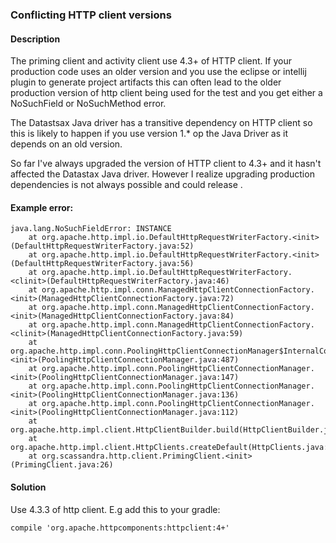 ### Conflicting HTTP client versions

#### Description

The priming client and activity client use 4.3+ of HTTP client. If your production code uses an older version and you use the eclipse or intellij plugin to generate project artifacts this can often lead to the older production version of http client being used for the test and you get either a NoSuchField or NoSuchMethod error.

The Datastsax Java driver has a transitive dependency on HTTP client so this is likely to happen if you use version 1.* op the Java Driver as it depends on an old version.

So far I've always upgraded the version of HTTP client to 4.3+ and it hasn't affected the Datastax Java driver. However I realize upgrading production dependencies is not always possible and could release .

#### Example error:

```
java.lang.NoSuchFieldError: INSTANCE
	at org.apache.http.impl.io.DefaultHttpRequestWriterFactory.<init>(DefaultHttpRequestWriterFactory.java:52)
	at org.apache.http.impl.io.DefaultHttpRequestWriterFactory.<init>(DefaultHttpRequestWriterFactory.java:56)
	at org.apache.http.impl.io.DefaultHttpRequestWriterFactory.<clinit>(DefaultHttpRequestWriterFactory.java:46)
	at org.apache.http.impl.conn.ManagedHttpClientConnectionFactory.<init>(ManagedHttpClientConnectionFactory.java:72)
	at org.apache.http.impl.conn.ManagedHttpClientConnectionFactory.<init>(ManagedHttpClientConnectionFactory.java:84)
	at org.apache.http.impl.conn.ManagedHttpClientConnectionFactory.<clinit>(ManagedHttpClientConnectionFactory.java:59)
	at org.apache.http.impl.conn.PoolingHttpClientConnectionManager$InternalConnectionFactory.<init>(PoolingHttpClientConnectionManager.java:487)
	at org.apache.http.impl.conn.PoolingHttpClientConnectionManager.<init>(PoolingHttpClientConnectionManager.java:147)
	at org.apache.http.impl.conn.PoolingHttpClientConnectionManager.<init>(PoolingHttpClientConnectionManager.java:136)
	at org.apache.http.impl.conn.PoolingHttpClientConnectionManager.<init>(PoolingHttpClientConnectionManager.java:112)
	at org.apache.http.impl.client.HttpClientBuilder.build(HttpClientBuilder.java:726)
	at org.apache.http.impl.client.HttpClients.createDefault(HttpClients.java:58)
	at org.scassandra.http.client.PrimingClient.<init>(PrimingClient.java:26)
```

#### Solution

Use 4.3.3 of http client.
E.g add this to your gradle:

```
compile 'org.apache.httpcomponents:httpclient:4+'
```